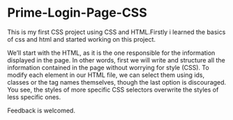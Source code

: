 # Prime-Login-Page-CSS

This is my first CSS project using CSS and HTML.Firstly i learned the basics of css and html and started working on this project.

We’ll start with the HTML, as it is the one responsible for the information displayed in the page. In other words, first we will write and structure all the information contained in the page without worrying for style (CSS).
To modify each element in our HTML file, we can select them using ids, classes or the tag names themselves, though the last option is discouraged. You see, the styles of more specific CSS selectors overwrite the styles of less specific ones.


Feedback is welcomed.
